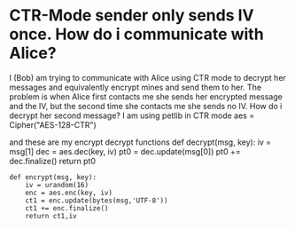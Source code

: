 
# CTR-Mode sender only sends IV once. How do i communicate with Alice?

I (Bob) am trying to communicate with Alice using CTR mode to decrypt her messages and equivalently encrypt mines and send them to her. The problem is when Alice first contacts me she sends her encrypted message and the IV, but the second time she contacts me she sends no IV.
How do i decrypt her second message?
I am using petlib in CTR mode
aes = Cipher("AES-128-CTR")

and these are my encrypt decrypt functions
    def decrypt(msg, key):
        iv = msg[1]
        dec = aes.dec(key, iv)
        pt0 = dec.update(msg[0])
        pt0 += dec.finalize()
        return pt0

    def encrypt(msg, key):
        iv = urandom(16)
        enc = aes.enc(key, iv)
        ct1 = enc.update(bytes(msg,'UTF-8'))
        ct1 += enc.finalize()
        return ct1,iv


        